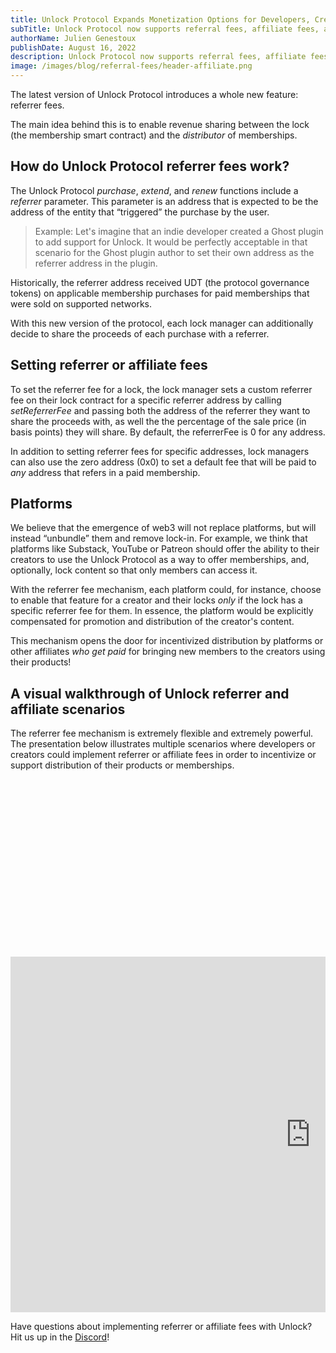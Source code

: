 ```yaml
---
title: Unlock Protocol Expands Monetization Options for Developers, Creators, Platforms, and Affiliates
subTitle: Unlock Protocol now supports referral fees, affiliate fees, and other monetization options
authorName: Julien Genestoux
publishDate: August 16, 2022
description: Unlock Protocol now supports referral fees, affiliate fees, and other ways for developers, creators, platforms, and the Unlock ecosystem to monetize.
image: /images/blog/referral-fees/header-affiliate.png
---
```


The latest version of Unlock Protocol introduces a whole new feature: referrer fees.

The main idea behind this is to enable revenue sharing between the lock (the membership smart contract) and the *distributor* of memberships.

## How do Unlock Protocol referrer fees work?

The Unlock Protocol *purchase*, *extend*, and *renew* functions include a *referrer* parameter. This parameter is an address that is expected to be the address of the entity that “triggered” the purchase by the user.

<blockquote>
Example: Let's imagine that an indie developer created a Ghost plugin to add support for Unlock. It would be perfectly acceptable in that scenario for the Ghost plugin author to set their own address as the referrer address in the plugin.

</blockquote>

Historically, the referrer address received UDT (the protocol governance tokens) on applicable membership purchases for paid memberships that were sold on supported networks.

With this new version of the protocol, each lock manager can additionally decide to share the proceeds of each purchase with a referrer.

## Setting referrer or affiliate fees

To set the referrer fee for a lock, the lock manager sets a custom referrer fee on their lock contract for a specific referrer address by calling *setReferrerFee* and passing both the address of the referrer they want to share the proceeds with, as well the the percentage of the sale price (in basis points) they will share. By default, the referrerFee is 0 for any address.

In addition to setting referrer fees for specific addresses, lock managers can also use the zero address (0x0) to set a default fee that will be paid to *any* address that refers in a paid membership.

## Platforms

We believe that the emergence of web3 will not replace platforms, but will instead “unbundle” them and remove lock-in. For example, we think that platforms like Substack, YouTube or Patreon should offer the ability to their creators to use the Unlock Protocol as a way to offer memberships, and, optionally, lock content so that only members can access it.

With the referrer fee mechanism, each platform could, for instance, choose to enable that feature for a creator and their locks *only* if the lock has a specific referrer fee for them. In essence, the platform would be explicitly compensated for promotion and distribution of the creator's content.

This mechanism opens the door for incentivized distribution by platforms or other affiliates *who get paid* for bringing new members to the creators using their products!

## A visual walkthrough of Unlock referrer and affiliate scenarios

The referrer fee mechanism is extremely flexible and extremely powerful. The presentation below illustrates multiple scenarios where developers or creators could implement referrer or affiliate fees in order to incentivize or support distribution of their products or memberships.

<div style="position: relative; overflow: hidden; width: 100%; padding-top: 56.25%;"><iframe src="https://docs.google.com/presentation/d/e/2PACX-1vQq_4ktW66q-Hn68Q07cazlMaQujJjSJWQHCz2LuzSAElBkmArOmlN8p6Aq5y6lnajicI5T7WvlKrXA/embed?start=false&loop=false&delayms=3000" frameborder="0" width="960" height="569" allowfullscreen="true" mozallowfullscreen="true" webkitallowfullscreen="true"></iframe></div>

Have questions about implementing referrer or affiliate fees with Unlock? Hit us up in the [Discord](Discord)!

